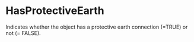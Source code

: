 HasProtectiveEarth
==================

Indicates whether the object has a protective earth connection (=TRUE) or not (= FALSE).
